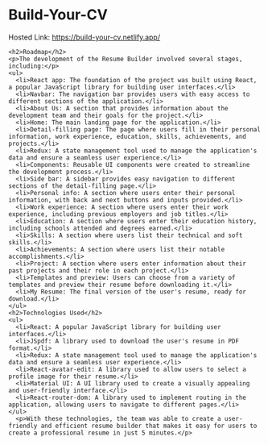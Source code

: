 <html>
  <body>
    <h1>Build-Your-CV</h1>
    <p>Hosted Link: <a href="https://build-your-cv.netlify.app/" target="_blank">https://build-your-cv.netlify.app/</a></p>
   
    <h2>Roadmap</h2>
    <p>The development of the Resume Builder involved several stages, including:</p>
    <ul>
      <li>React app: The foundation of the project was built using React, a popular JavaScript library for building user interfaces.</li>
      <li>Navbar: The navigation bar provides users with easy access to different sections of the application.</li>
      <li>About Us: A section that provides information about the development team and their goals for the project.</li>
      <li>Home: The main landing page for the application.</li>
      <li>Detail-filling page: The page where users fill in their personal information, work experience, education, skills, achievements, and projects.</li>
      <li>Redux: A state management tool used to manage the application's data and ensure a seamless user experience.</li>
      <li>Components: Reusable UI components were created to streamline the development process.</li>
      <li>Side bar: A sidebar provides easy navigation to different sections of the detail-filling page.</li>
      <li>Personal info: A section where users enter their personal information, with back and next buttons and inputs provided.</li>
      <li>Work experience: A section where users enter their work experience, including previous employers and job titles.</li>
      <li>Education: A section where users enter their education history, including schools attended and degrees earned.</li>
      <li>Skills: A section where users list their technical and soft skills.</li>
      <li>Achievements: A section where users list their notable accomplishments.</li>
      <li>Project: A section where users enter information about their past projects and their role in each project.</li>
      <li>Templates and preview: Users can choose from a variety of templates and preview their resume before downloading it.</li>
      <li>My Resume: The final version of the user's resume, ready for download.</li>
    </ul>
    <h2>Technologies Used</h2>
    <ul>
      <li>React: A popular JavaScript library for building user interfaces.</li>
      <li>JSpdf: A library used to download the user's resume in PDF format.</li>
      <li>Redux: A state management tool used to manage the application's data and ensure a seamless user experience.</li>
      <li>React-avatar-edit: A library used to allow users to select a profile image for their resume.</li>
      <li>Material UI: A UI library used to create a visually appealing and user-friendly interface.</li>
      <li>React-router-dom: A library used to implement routing in the application, allowing users to navigate to different pages.</li>
    </ul>
      <p>With these technologies, the team was able to create a user-friendly and efficient resume builder that makes it easy for users to create a professional resume in just 5 minutes.</p>
 <body>
<html>
